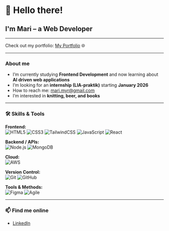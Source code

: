
# 👋 Hello there!  

## I'm Mari – a Web Developer

---

Check out my portfolio: [My Portfolio](https://mari-myrmoen-portfolio.netlify.app/) 🌐

---

### About me
- I’m currently studying **Frontend Development** and now learning about **AI driven web applications**  
- I’m looking for an **internship (LIA-praktik)** starting **January 2026**  
- How to reach me: [mari.myr@gmail.com](mailto:mari.myr@gmail.com)
- I’m interested in **knitting, beer, and books**  

---

### 🛠 Skills & Tools
**Frontend:**  
![HTML5](https://img.shields.io/badge/HTML5-E34F26?style=for-the-badge&logo=html5&logoColor=white) 
![CSS3](https://img.shields.io/badge/CSS3-1572B6?style=for-the-badge&logo=css3&logoColor=white) 
![TailwindCSS](https://img.shields.io/badge/TailwindCSS-06B6D4?style=for-the-badge&logo=tailwindcss&logoColor=white)
![JavaScript](https://img.shields.io/badge/JavaScript-F7DF1E?style=for-the-badge&logo=javascript&logoColor=black) 
![React](https://img.shields.io/badge/React-61DAFB?style=for-the-badge&logo=react&logoColor=black)  

**Backend / APIs:**  
![Node.js](https://img.shields.io/badge/Node.js-339933?style=for-the-badge&logo=node.js&logoColor=white) 
![MongoDB](https://img.shields.io/badge/MongoDB-47A248?style=for-the-badge&logo=mongodb&logoColor=white)  

**Cloud:**  
![AWS](https://img.shields.io/badge/AWS-232F3E?style=for-the-badge&logo=amazon-aws&logoColor=white)  

**Version Control:**  
![Git](https://img.shields.io/badge/Git-F05032?style=for-the-badge&logo=git&logoColor=white) 
![GitHub](https://img.shields.io/badge/GitHub-181717?style=for-the-badge&logo=github&logoColor=white)  

**Tools & Methods:**  
![Figma](https://img.shields.io/badge/Figma-F24E1E?style=for-the-badge&logo=figma&logoColor=white) 
![Agile](https://img.shields.io/badge/Agile-0052CC?style=for-the-badge&logoColor=white)  

---

### 📫 Find me online
- [LinkedIn](https://www.linkedin.com/in/mari-myrmoen-74714b145/)  



<!---
MariMyr/MariMyr is a ✨ special ✨ repository because its `README.md` (this file) appears on your GitHub profile.
You can click the Preview link to take a look at your changes.
--->
